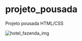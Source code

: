 # projeto_pousada
Projeto pousada HTML/CSS

![hotel_fazenda_img](https://github.com/lipenspereira39/projeto_pousada/assets/156716339/30f8fc2b-164b-4f91-b30a-83f3580b94db)
